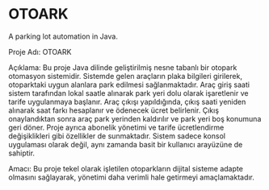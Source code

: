 # OTOARK
A parking lot automation in Java.

Proje Adı: OTOARK

Açıklama: Bu proje Java dilinde geliştirilmiş nesne tabanlı bir otopark otomasyon
sistemidir. 
Sistemde gelen araçların plaka bilgileri girilerek, otoparktaki uygun
alanlara park edilmesi sağlanmaktadır. Araç giriş saati sistem tarafından lokal
saatle alınarak park yeri dolu olarak işaretlenir ve tarife uygulanmaya başlanır.
Araç çıkışı yapıldığında, çıkış saati yeniden alınarak saat farkı hesaplanır ve
ödenecek ücret belirlenir. Çıkış onaylandıktan sonra araç park yerinden kaldırılır
ve park yeri boş konumuna geri döner. Proje ayrıca abonelik yönetimi ve tarife
ücretlendirme değişiklikleri gibi özellikler de sunmaktadır. Sistem sadece konsol
uygulaması olarak değil, aynı zamanda basit bir kullanıcı arayüzüne de sahiptir.

Amacı: Bu proje tekel olarak işletilen otoparkların dijital sisteme adapte olmasını
sağlayarak, yönetimi daha verimli hale getirmeyi amaçlamaktadır.
